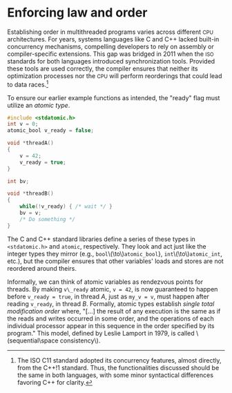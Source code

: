 # Enforcing law and order

Establishing order in multithreaded programs varies across different <small>CPU</small> architectures.
For years, systems languages like C and C++ lacked built-in concurrency mechanisms,
compelling developers to rely on assembly or compiler-specific extensions.
This gap was bridged in 2011 when the <small>ISO</small> standards for both languages introduced synchronization tools.
Provided these tools are used correctly,
the compiler ensures that neither its optimization processes nor the <small>CPU</small> will perform reorderings that could lead to data races.[^a]

To ensure our earlier example functions as intended,
the "ready" flag must utilize an *atomic type*.

```c
#include <stdatomic.h>
int v = 0;
atomic_bool v_ready = false;

void *threadA()
{
    v = 42;
    v_ready = true;
}
```
```c
int bv;

void *threadB()
{
    while(!v_ready) { /* wait */ }
    bv = v;
    /* Do something */
}
```

The C and C++ standard libraries define a series of these types in `<stdatomic.h>` and `atomic`,
respectively.
They look and act just like the integer types they mirror (e.g., `bool`\\(\to\\)`atomic_bool`},
`int`\\(\to\\)`atomic_int`, etc.),
but the compiler ensures that other variables' loads and stores are not reordered around theirs.

Informally, we can think of atomic variables as rendezvous points for threads.
By making `v\_ready` atomic,
`v = 42`, is now guaranteed to happen before `v_ready = true`, in thread *A*,
just as `my_v = v`, must happen after reading `v_ready`,
in thread *B*.
Formally, atomic types establish *single total modification order* where,
"[...] the result of any execution is the same as if the reads and writes occurred in some order, and the operations of each individual processor appear in this sequence in the order specified by its program."
This model, defined by Leslie Lamport in 1979,
is called \\(sequential\space consistency\\).

[^a]: The ISO C11 standard adopted its concurrency features,
almost directly, from the C++!1 standard.
Thus, the functionalities discussed should be the same in both languages,
with some minor syntactical differences favoring C++ for clarity.
